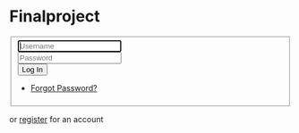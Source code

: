 Finalproject
============
<form action="login.php" method="post">
    <fieldset>
        <div class="form-group">
            <input autofocus class="form-control" name="username" placeholder="Username" type="text"/>
        </div>
        <div class="form-group">
            <input class="form-control" name="password" placeholder="Password" type="password"/>
        </div>
        <div class="form-group">
            <button type="submit" class="btn btn-default">Log In</button>
        </div>
        <div class="form-group">
            <ul class="nav nav-pills">
                <li>
                    <a href="passwordreset.php">Forgot Password?</a>
                </li>
            </ul>    
        </div>
    </fieldset>
</form>
<div>
    or <a href="register.php">register</a> for an account
</div>
